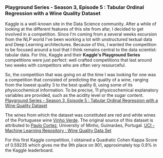 ### Playground Series - Season 3, Episode 5 : Tabular Ordinal Regression with a Wine Quality Dataset

Kaggle is a well-known site in the Data Science community. After a while of looking at the different features of this site from afar, I decided to get involved in a competition. Since I'm coming from a several weeks excursion from the NLP world I've been working a lot with unstructured textual data and Deep Learning architectures. 
Because of this, I wanted the competition to be focused around a tool that I think remains central to the data scientist: tabular data. For this, Kaggle and their **Kaggle's Playground Series** competitions were just perfect: well crafted competitions that last around two weeks with competitors who are often very resourceful.

So, the competition that was going on at the time I was looking for one was a competition that consisted of predicting the quality of a wine, ranging from the lowest quality 3 to the best quality 8, using some of its physicochemical information. To be precise, 11 physicochemical explanatory variables are provided, such as the acidity level or the sugar content. [Playground Series - Season 3, Episode 5 : Tabular Ordinal Regression with a Wine Quality Dataset](https://www.kaggle.com/competitions/playground-series-s3e5/overview)


The wines from which the dataset was constituted are red and white wines of the Portuguese wine [Vinho Verde](https://www.vinhoverde.pt/en/). The original source of this dataset is attributed to [Paulo Cortez](http://www3.dsi.uminho.pt/pcortez), University of Minho, Guimarães, Portugal. [UCI - Machine Learning Repository : Wine Quality Data Set](https://archive.ics.uci.edu/ml/datasets/wine+quality)

For this first Kaggle competition, I obtained a Quadratic Cohen Kappa Score of 0.59235 which gives me the 9th place on 901, approximately top 0.9% in the Kaggle leaderboard.
